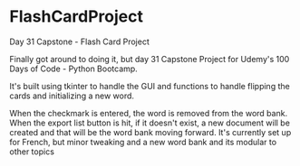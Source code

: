 # FlashCardProject
Day 31 Capstone - Flash Card Project


Finally got around to doing it, but day 31 Capstone Project for Udemy's 100 Days of Code - Python Bootcamp.

It's built using tkinter to handle the GUI and functions to handle flipping the cards and initializing a new word.

When the checkmark is entered, the word is removed from the word bank. When the export list button is hit, if it doesn't exist, a new document will be created and that will be the word bank moving forward.
It's currently set up for French, but minor tweaking and a new word bank and its modular to other topics

